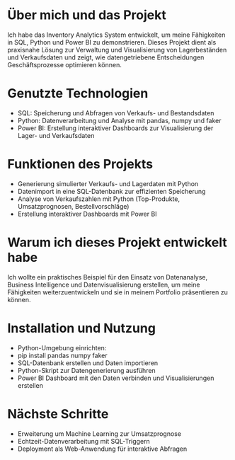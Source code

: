 # Über mich und das Projekt
Ich habe das Inventory Analytics System entwickelt, um meine Fähigkeiten in SQL, Python und Power BI zu demonstrieren. Dieses Projekt dient als praxisnahe Lösung zur Verwaltung und Visualisierung von Lagerbeständen und Verkaufsdaten und zeigt, wie datengetriebene Entscheidungen Geschäftsprozesse optimieren können.

# Genutzte Technologien
- SQL: Speicherung und Abfragen von Verkaufs- und Bestandsdaten
- Python: Datenverarbeitung und Analyse mit pandas, numpy und faker
- Power BI: Erstellung interaktiver Dashboards zur Visualisierung der Lager- und Verkaufsdaten

# Funktionen des Projekts
- Generierung simulierter Verkaufs- und Lagerdaten mit Python
- Datenimport in eine SQL-Datenbank zur effizienten Speicherung
- Analyse von Verkaufszahlen mit Python (Top-Produkte, Umsatzprognosen, Bestellvorschläge)
- Erstellung interaktiver Dashboards mit Power BI

# Warum ich dieses Projekt entwickelt habe

Ich wollte ein praktisches Beispiel für den Einsatz von Datenanalyse, Business Intelligence und Datenvisualisierung erstellen, um meine Fähigkeiten weiterzuentwickeln und sie in meinem Portfolio präsentieren zu können.

# Installation und Nutzung
- Python-Umgebung einrichten:
- pip install pandas numpy faker
- SQL-Datenbank erstellen und Daten importieren
- Python-Skript zur Datengenerierung ausführen
- Power BI Dashboard mit den Daten verbinden und Visualisierungen erstellen

# Nächste Schritte
- Erweiterung um Machine Learning zur Umsatzprognose
- Echtzeit-Datenverarbeitung mit SQL-Triggern
- Deployment als Web-Anwendung für interaktive Abfragen
